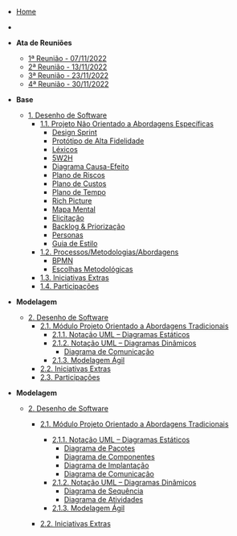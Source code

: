 <!-- docs/_sidebar.md -->

- [Home](/)
- 
- **Ata de Reuniões**
  - [1ª Reunião - 07/11/2022](/atas/r1_071122.md)
  - [2ª Reunião - 13/11/2022](/atas/r2_131122.md)
  - [3ª Reunião - 23/11/2022](/atas/r3_231122.md)
  - [4ª Reunião - 30/11/2022](/atas/r4_301122.md)
- **Base**
  - [1. Desenho de Software](/base/base.md)
    - [1.1. Projeto Não Orientado a Abordagens Específicas](/base/abordagem_geral.md)
      - [Design Sprint](/base/abordagem-geral/design_sprint.md)
      - [Protótipo de Alta Fidelidade](/base/abordagem-geral/prototipo-alta-fidelidade.md)
      - [Léxicos](/base/abordagem-geral/lexicos.md)
      - [5W2H](/base/abordagem-geral/5w2h.md)
      - [Diagrama Causa-Efeito](/base/abordagem-geral/causa_efeito.md)
      - [Plano de Riscos](/base/abordagem-geral/plano_riscos.md)
      - [Plano de Custos](/base/abordagem-geral/plano_custo.md)
      - [Plano de Tempo](/base/abordagem-geral/plano_tempo.md)
      - [Rich Picture](/base/abordagem-geral/rich_picture.md)
      - [Mapa Mental](/base/abordagem-geral/mapa_mental.md)
      - [Elicitação](/base/abordagem-geral/requisitos.md)
      - [Backlog & Priorização](/base/abordagem-geral/product_backlog.md)
      - [Personas](/base/abordagem-geral/personas.md)
      - [Guia de Estilo](/base/abordagem-geral/guia_estilo.md)
    - [1.2. Processos/Metodologias/Abordagens](/base/processos_metodologias_abordagens.md)
      - [BPMN](/base/proce-metod-aborda/BPMN.md)
      - [Escolhas Metodológicas](/base/proce-metod-aborda/escolhas_metodologicas.md)
    - [1.3. Iniciativas Extras](/base/iniciativas_extras.md)
    - [1.4. Participações](/base/participacoes.md)
- **Modelagem**
  - [2. Desenho de Software](/modelagem/modelagem.md)
    - [2.1. Módulo Projeto Orientado a Abordagens Tradicionais](/modelagem/modelagem_tradicional.md)
      - [2.1.1. Notação UML – Diagramas Estáticos](/modelagem/uml_estaticos.md)
      - [2.1.2. Notação UML – Diagramas Dinâmicos](/modelagem/uml_dinamicos.md)
        - [Diagrama de Comunicação](/modelagem/dinamico/comunicacao.md)
      - [2.1.3. Modelagem Ágil](/modelagem/agil.md)
    - [2.2. Iniciativas Extras](/modelagem/iniciativas_extras.md)
    - [2.3. Participações](/modelagem/participacoes_modelagem.md)

- **Modelagem**

  - [2. Desenho de Software](modelagem/modelagem.md)

    - [2.1. Módulo Projeto Orientado a Abordagens Tradicionais](modelagem/modelagem_tradicional.md)
      - [2.1.1. Notação UML – Diagramas Estáticos](modelagem/uml_estaticos.md)
        - [Diagrama de Pacotes](modelagem/diagramas_estaticos/diagrama_pacotes.md)
        - [Diagrama de Componentes](modelagem/diagramas_estaticos/diagrama_componentes.md)
        - [Diagrama de Implantação](modelagem/diagramas_estaticos/Diagrama_Implantação.md)
        - [Diagrama de Comunicação](/modelagem/dinamico/comunicacao.md)
      - [2.1.2. Notação UML – Diagramas Dinâmicos](modelagem/uml_dinamicos.md)
        - [Diagrama de Sequência](modelagem/diagramas_dinamicos/diagrama-sequencia.md)
        - [Diagrama de Atividades](modelagem/diagramas_dinamicos/atividades.md)
      - [2.1.3. Modelagem Ágil](modelagem/agil.md)

    - [2.2. Iniciativas Extras](modelagem/iniciativas_extras.md)

[//]: # (    - [2.3. Participações]&#40;/docs/modelagem/participacoes_modelagem.md&#41;)

[//]: # ()
[//]: # (- **Padrões de Projeto**)

[//]: # (  - [3. Desenho de Software]&#40;/padroes-projeto/padroes_projeto.md&#41;)

[//]: # (    - [GRASPs]&#40;/padroes-projeto/grasps.md&#41;)

[//]: # (    - [GoFs]&#40;/padroes-projeto/gofs.md&#41;)

[//]: # (    - [3.3. Modelagem Ágil]&#40;/padroes-projeto/modelagem_agil.md&#41;)

[//]: # (    - [3.4. Iniciativas Extras]&#40;/padroes-projeto/iniciativas_extras.md&#41;)

[//]: # (    - [3.5. Participações]&#40;/padroes-projeto/participacoes.md&#41;)

[//]: # ()
[//]: # (- **Arquitetura de Software & Reutilização**)

[//]: # (  - [4. Desenho de Software]&#40;/docs/arquitetura-reutilizacao/4.ArquiteturaReutilizacao.md&#41;)

[//]: # (    - [4.1. Módulo Estilos e Padrões Arquiteturais]&#40;/docs/arquitetura-reutilizacao/4.1.PadroesArquiteturais.md&#41;)

[//]: # (    - [4.2. Módulo Reutilização de Software]&#40;/docs/arquitetura-reutilizacao/4.2.ReutilizacaoDeSoftware.md&#41;)

[//]: # (    - [4.3. Iniciativas Extras]&#40;/docs/arquitetura-reutilizacao/4.3.IniciativasExtras.md&#41;)

[//]: # (    - [4.4. Participações]&#40;/docs/arquitetura-reutilizacao/4.4.ParticipacoesArqReutilizacao.md&#41;)
